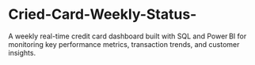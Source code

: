 # Cried-Card-Weekly-Status-
A weekly real-time credit card dashboard built with SQL and Power BI for monitoring key performance metrics, transaction trends, and customer insights.
